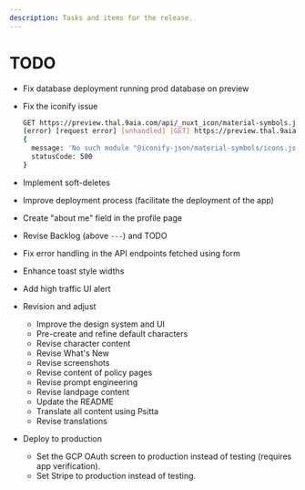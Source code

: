 ```yaml
---
description: Tasks and items for the release.
---
```


# TODO

- Fix database deployment running prod database on preview
- Fix the iconify issue
  ```bash
  GET https://preview.thal.9aia.com/api/_nuxt_icon/material-symbols.json?icons=close-rounded - Ok @ 6/26/2025, 7:09:44 PM
  (error) [request error] [unhandled] [GET] https://preview.thal.9aia.com/api/_nuxt_icon/material-symbols.json?icons=close-rounded
  {
    message: 'No such module "@iconify-json/material-symbols/icons.json".',
    statusCode: 500
  }
  ```
- Implement soft-deletes
- Improve deployment process (facilitate the deployment of the app)

- Create "about me" field in the profile page
- Revise Backlog (above `---`) and TODO
- Fix error handling in the API endpoints fetched using form
- Enhance toast style widths

- Add high traffic UI alert

- Revision and adjust
  - Improve the design system and UI
  - Pre-create and refine default characters
  - Revise character content
  - Revise What's New
  - Revise screenshots
  - Revise content of policy pages
  - Revise prompt engineering
  - Revise landpage content
  - Update the README
  - Translate all content using Psitta
  - Revise translations

- Deploy to production
  - Set the GCP OAuth screen to production instead of testing (requires app verification).
  - Set Stripe to production instead of testing.
